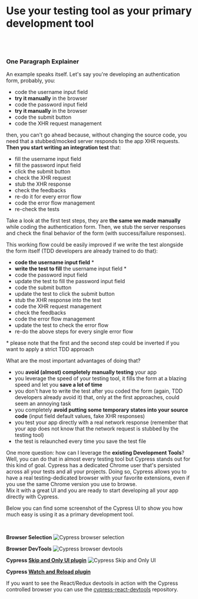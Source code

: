 # Use your testing tool as your primary development tool

<br/><br/>

### One Paragraph Explainer

An example speaks itself. Let's say you're developing an authentication form, probably, you:
- code the username input field
- **try it manually** in the browser
- code the password input field
- **try it manually** in the browser
- code the submit button
- code the XHR request management

then, you can't go ahead because, without changing the source code, you need that a stubbed/mocked server responds to the app XHR requests. **Then you start writing an integration test** that:
- fill the username input field
- fill the password input field
- click the submit button
- check the XHR request
- stub the XHR response
- check the feedbacks
- re-do it for every error flow
- code the error flow management
- re-check the tests

Take a look at the first test steps, they are **the same we made manually** while coding the authentication form. Then, we stub the
server responses and check the final behavior of the form (with success/failure responses).

This working flow could be easily improved if we write the test alongside the form itself (TDD
developers are already trained to do that):
- **code the username input field** *
- **write the test to fill** the username input field *
- code the password input field
- update the test to fill the password input field
- code the submit button
- update the test to click the submit button
- stub the XHR response into the test
- code the XHR request management
- check the feedbacks
- code the error flow management
- update the test to check the error flow
- re-do the above steps for every single error flow

\* please note that the first and the second step could be inverted if you want to apply a strict TDD approach

What are the most important advantages of doing that?
- you **avoid (almost) completely manually testing** your app
- you leverage the speed of your testing tool, it fills the form at a blazing speed and let you **save
  a lot of time**
- you don't have to write the test after you coded the form (again, TDD developers already avoid it)
  that, only at the first approaches, could seem an annoying task
- you completely **avoid putting some temporary states into your source code** (input field default
  values, fake XHR responses)
- you test your app directly with a real network response (remember that your app does not know that
  the network request is stubbed by the testing tool)
- the test is relaunched every time you save the test file

One more question: how can I leverage the **existing Development Tools**?<br>
Well, you can do that in
almost every testing tool but Cypress stands out for this kind of goal. Cypress has a dedicated
Chrome user that's persisted across all your tests and all your projects. Doing so, Cypress allows
you to have a real testing-dedicated browser with your favorite extensions, even if you use the
same Chrome version you use to browse.<br>
Mix it with a great UI and you are ready to start developing all your app directly with Cypress.

Below you can find some screenshot of the Cypress UI to show you how much easy is using it as a
primary development tool.

<br>

**Browser Selection**
![Cypress browser
selection](../../assets/images/use-your-testing-tool-as-your-primary-development-tool/browser-selection.png
"Cypress browser selection")

**Browser DevTools**
![Cypress browser
devtools](../../assets/images/use-your-testing-tool-as-your-primary-development-tool/devtools.png
"Cypress browser devtools")

**Cypress [Skip and Only UI plugin](https://github.com/bahmutov/cypress-skip-and-only-ui)**
![Cypress Skip and Only
UI](../../assets/images/use-your-testing-tool-as-your-primary-development-tool/skip-and-only-ui.png
"Cypress Skip and Only UI")

**Cypress [Watch and Reload plugin](https://github.com/bahmutov/cypress-watch-and-reload)**


If you want to see the React/Redux devtools in action with the Cypress controlled browser you can use the [cypress-react-devtools](https://github.com/NoriSte/cypress-react-devtools) repository.
